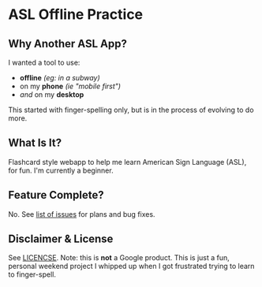 # ASL Offline Practice

## Why Another ASL App?
I wanted a tool to use:
+ **offline** _(eg: in a subway)_
+ on my **phone** _(ie "mobile first")_
+ _and_ on my **desktop**

This started with finger-spelling only, but is in the process of evolving to do more.

## What Is It?
Flashcard style webapp to help me learn American Sign Language (ASL), for fun.
I'm currently a beginner.

## Feature Complete?
No. See [list of issues](../../issues) for plans and bug fixes.

## Disclaimer & License
See [LICENCSE](). Note: this is **not** a Google product. This is just a fun, personal
weekend project I whipped up when I got frustrated trying to learn to finger-spell.
